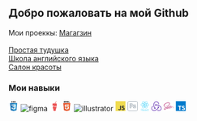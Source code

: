 ## Добро пожаловать на мой Github
<p align="left">Мои проеккы:
	<a href="https://sokres.github.io/react_task/" target="_blank" rel="noreferrer"> Магагзин</a>
	<br>
	<br>
	<a href="https://sokres.github.io/react_task/" target="_blank" rel="noreferrer"> Простая тудушка</a>
	<br>
	<a href="https://anglofan.ru/" target="_blank" rel="noreferrer"> Школа английского языка</a>
	<br>
	<a href="https://nurillosalon.ru/" target="_blank" rel="noreferrer">  Cалон красоты</a>
</p>
<h3 align="left">Мои навыки</h3>
<p align="left">
	<img src="https://raw.githubusercontent.com/devicons/devicon/master/icons/css3/css3-original-wordmark.svg" alt="css3" width="20" height="20" />
	<img src="https://www.vectorlogo.zone/logos/figma/figma-icon.svg" alt="figma" width="20" height="20" />
	<img src="https://raw.githubusercontent.com/devicons/devicon/master/icons/gulp/gulp-plain.svg" alt="gulp" width="20" height="20" />
	<img src="https://raw.githubusercontent.com/devicons/devicon/master/icons/html5/html5-original-wordmark.svg" alt="html5" width="20" height="20" />
	<img src="https://www.vectorlogo.zone/logos/adobe_illustrator/adobe_illustrator-icon.svg" alt="illustrator" width="20" height="20" />
	<img src="https://raw.githubusercontent.com/devicons/devicon/master/icons/javascript/javascript-original.svg" alt="javascript" width="20" height="20" />
	<img src="https://raw.githubusercontent.com/devicons/devicon/master/icons/photoshop/photoshop-line.svg" alt="photoshop" width="20" height="20" />
	<img src="https://raw.githubusercontent.com/devicons/devicon/master/icons/react/react-original-wordmark.svg" alt="react" width="20" height="20" />
	<img src="https://raw.githubusercontent.com/devicons/devicon/master/icons/redux/redux-original.svg" alt="redux" width="20" height="20" />
	<img src="https://raw.githubusercontent.com/devicons/devicon/master/icons/sass/sass-original.svg" alt="sass" width="20" height="20" />
	<img src="https://raw.githubusercontent.com/devicons/devicon/master/icons/typescript/typescript-original.svg" alt="typescript" width="20" height="20" />
</p>

<!--
**Sokres/Sokres** is a ✨ _special_ ✨ repository because its `README.md` (this file) appears on your GitHub profile.

Here are some ideas to get you started:

- 🔭 I’m currently working on ...
- 🌱 I’m currently learning ...
- 👯 I’m looking to collaborate on ...
- 🤔 I’m looking for help with ...
- 💬 Ask me about ...
- 📫 How to reach me: ...
- 😄 Pronouns: ...
- ⚡ Fun fact: ...
-->
